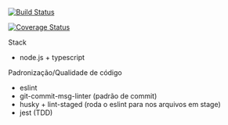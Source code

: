 [![Build Status](https://travis-ci.com/rodrigomafrarios/clean-node.svg?branch=master)](https://travis-ci.com/rodrigomafrarios/clean-node)

[![Coverage Status](https://coveralls.io/repos/github/rodrigomafrarios/clean-node/badge.svg)](https://coveralls.io/github/rodrigomafrarios/clean-node)

Stack
* node.js + typescript

Padronização/Qualidade de código
* eslint
* git-commit-msg-linter (padrão de commit)
* husky + lint-staged (roda o eslint para nos arquivos em stage)
* jest (TDD)